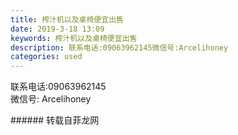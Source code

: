 ```yaml
---
title: 榨汁机以及桌椅便宜出售
date: 2019-3-18 13:09
keywords: 榨汁机以及桌椅便宜出售
description: 联系电话:09063962145微信号:Arcelihoney
categories: used
---
```

<td class="t_f" id="postmessage_3248114">

<img alt="" border="0" class="zoom" data-cf-modified-9a50b555b3e788f92e67e8f0-="" file="http://www.flw.ph/data/appbyme/upload/image/201903/18/5MUC5WPrap3u.jpg" id="aimg_SI2nw" lazyloadthumb="1" onclick="" onmouseover="" src="http://www.flw.ph/data/appbyme/upload/image/201903/18/5MUC5WPrap3u.jpg"/><br/>
<img alt="" border="0" class="zoom" data-cf-modified-9a50b555b3e788f92e67e8f0-="" file="http://www.flw.ph/data/appbyme/upload/image/201903/18/S1GryziH9nnV.jpg" id="aimg_wqntE" lazyloadthumb="1" onclick="" onmouseover="" src="http://www.flw.ph/data/appbyme/upload/image/201903/18/S1GryziH9nnV.jpg"/><br/>
<img alt="" border="0" class="zoom" data-cf-modified-9a50b555b3e788f92e67e8f0-="" file="http://www.flw.ph/data/appbyme/upload/image/201903/18/llxrEmgZGdR8.jpg" id="aimg_S9C9w" lazyloadthumb="1" onclick="" onmouseover="" src="http://www.flw.ph/data/appbyme/upload/image/201903/18/llxrEmgZGdR8.jpg"/><br/>
<img alt="" border="0" class="zoom" data-cf-modified-9a50b555b3e788f92e67e8f0-="" file="http://www.flw.ph/data/appbyme/upload/image/201903/18/Km3kFZXRtuCf.jpg" id="aimg_h91Q3" lazyloadthumb="1" onclick="" onmouseover="" src="http://www.flw.ph/data/appbyme/upload/image/201903/18/Km3kFZXRtuCf.jpg"/><br/>
联系电话:09063962145<br/>
微信号: Arcelihoney<br/>
</td>
###### 转载自菲龙网